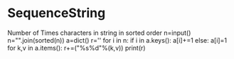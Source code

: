 # SequenceString
Number of Times characters in string in sorted order
n=input()
n="".join(sorted(n))
a=dict()
r=''
for i in n:
    if i in a.keys():
        a[i]+=1
    else:
        a[i]=1
for k,v in a.items():
    r+=("%s%d"%(k,v))
print(r)
